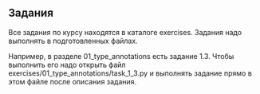 ## Задания

Все задания по курсу находятся в каталоге exercises. Задания надо выполнять в подготовленных файлах.

Например, в разделе 01_type_annotations есть задание 1.3. Чтобы выполнить его надо открыть файл exercises/01_type_annotations/task_1_3.py и выполнять задание прямо в этом файле после описания задания.

